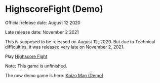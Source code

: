 # HighscoreFight (Demo)

  <p>Official release date: August 12 2020</p>
  
  <p>Late release date: November 2 2021</p>
  
 <p>This is supposed to be released on August 12, 2020. But due to Technical difficulties, it was released very late on November 2, 2021.</p>
 
  <p>Play <a href="file:///C:/Users/user/OneDrive/My%20Folders/My%20Project/My%20Games/Programed%20Games/(1)%20Highscore%20Fight/Highscore%20Fight%20(Demo).html">Highscore Fight</a></p>
  
 <p>Note: This game is unfinished.</p>

<p>The new demo game is here: <a href="file:///C:/Users/user/OneDrive/My%20Folders/My%20Project/My%20Games/Programed%20Games/(2)%20Kaizo%20Man/Kaizo%20Man%20(Demo).html">Kaizo Man (Demo)</a></p>
